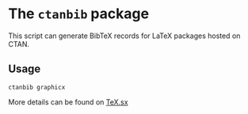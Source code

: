 # The `ctanbib` package

This script can generate BibTeX records for LaTeX packages hosted on CTAN. 


## Usage 

    ctanbib graphicx

More details can be found on [TeX.sx](https://tex.stackexchange.com/a/200856/2891)

